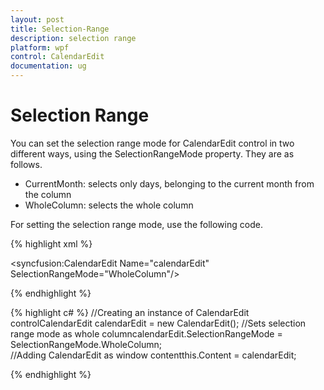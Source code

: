 ```yaml
---
layout: post
title: Selection-Range
description: selection range
platform: wpf
control: CalendarEdit
documentation: ug
---
```


# Selection Range

You can set the selection range mode for CalendarEdit control in two different ways, using the SelectionRangeMode property. They are as follows.

* CurrentMonth: selects only days, belonging to the current month from the column
* WholeColumn: selects the whole column



For setting the selection range mode, use the following code.


{% highlight xml %}

<!-- Adding CalendarEdit with selection range mode -->
<syncfusion:CalendarEdit Name="calendarEdit" SelectionRangeMode="WholeColumn"/>

{% endhighlight %}

{% highlight c# %}
//Creating an instance of CalendarEdit controlCalendarEdit calendarEdit = new CalendarEdit();
//Sets selection range mode as whole columncalendarEdit.SelectionRangeMode = SelectionRangeMode.WholeColumn;  
//Adding CalendarEdit as window contentthis.Content = calendarEdit;

{% endhighlight %}


